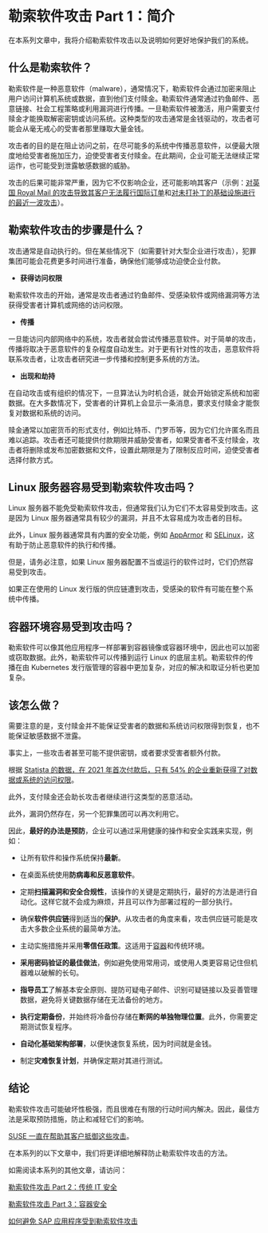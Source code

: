 # 勒索软件攻击 Part 1：简介

在本系列文章中，我将介绍勒索软件攻击以及说明如何更好地保护我们的系统。

## 什么是勒索软件？

勒索软件是一种恶意软件（malware），通常情况下，勒索软件会通过加密来阻止用户访问计算机系统或数据，直到他们支付赎金。勒索软件通常通过钓鱼邮件、恶意链接、社会工程策略或利用漏洞进行传播。一旦勒索软件被激活，用户需要支付赎金才能换取解密密钥或访问系统。这种类型的攻击通常是金钱驱动的，攻击者可能会从毫无戒心的受害者那里赚取大量金钱。

攻击者的目的是在阻止访问之前，在尽可能多的系统中传播恶意软件，以便最大限度地给受害者施加压力，迫使受害者支付赎金。在此期间，企业可能无法继续正常运作，也可能受到泄露敏感数据的威胁。

攻击的后果可能非常严重，因为它不仅影响企业，还可能影响其客户（示例：[对英国 Royal Mail 的攻击导致其客户无法履行国际订单](https://www.bbc.com/news/business-64291272)和[对未打补丁的基础设施进行的最近一波攻击](https://cybernews.com/news/global-ransomware-attack-targets-vmware-servers/)）。

## 勒索软件攻击的步骤是什么？

攻击通常是自动执行的。但在某些情况下（如需要针对大型企业进行攻击），犯罪集团可能会花费更多时间进行准备，确保他们能够成功迫使企业付款。

- **获得访问权限**

勒索软件攻击的开始，通常是攻击者通过钓鱼邮件、受感染软件或网络漏洞等方法获得受害者计算机或网络的访问权限。

- **传播**

一旦能访问内部网络中的系统，攻击者就会尝试传播恶意软件。对于简单的攻击，传播将取决于恶意软件的复杂程度自动发生。对于更有针对性的攻击，恶意软件将联系攻击者，让攻击者研究进一步传播和控制更多系统的方法。

- **出现和劫持**

在自动攻击或有组织的情况下，一旦算法认为时机合适，就会开始锁定系统和加密数据。在大多数情况下，受害者的计算机上会显示一条消息，要求支付赎金才能恢复对数据和系统的访问。

赎金通常以加密货币的形式支付，例如比特币、门罗币等，因为它们允许匿名而且难以追踪。攻击者还可能提供付款期限并威胁受害者，如果受害者不支付赎金，攻击者将删除或发布加密数据和文件，设置此期限是为了限制反应时间，迫使受害者选择付款方式。

## Linux 服务器容易受到勒索软件攻击吗？

Linux 服务器不能免受勒索软件攻击，但通常我们认为它们不太容易受到攻击。这是因为 Linux 服务器通常具有较少的漏洞，并且不太容易成为攻击者的目标。

此外，Linux 服务器通常具有内置的安全功能，例如 [AppArmor](https://doc.opensuse.org/documentation/leap/security/html/book-security/cha-apparmor-intro.html) 和 [SELinux](https://doc.opensuse.org/documentation/leap/security/html/book-security/cha-selinux.html)，这有助于防止恶意软件的执行和传播。

但是，请务必注意，如果 Linux 服务器配置不当或运行的软件过时，它们仍然容易受到攻击。

如果正在使用的 Linux 发行版的供应链遭到攻击，受感染的软件有可能在整个系统中传播。

## 容器环境容易受到攻击吗？

勒索软件可以像其他应用程序一样部署到容器镜像或容器环境中，因此也可以加密或窃取数据。此外，勒索软件可以传播到运行 Linux 的底层主机。勒索软件的传播在由 Kubernetes 发行版管理的容器中更加复杂，对应的解决和取证分析也更加复杂。

## 该怎么做？

需要注意的是，支付赎金并不能保证受害者的数据和系统访问权限得到恢复，也不能保证敏感数据不泄露。

事实上，一些攻击者甚至可能不提供密钥，或者要求受害者额外付款。

根据 [Statista 的数据，在 2021 年首次付款后，只有 54% 的企业重新获得了对数据或系统的访问权限](https://www.statista.com/statistics/1147471/outcomes-organizations-ransom-payments-it-professionals/)。

此外，支付赎金还会助长攻击者继续进行这类型的恶意活动。

此外，漏洞仍然存在，另一个犯罪集团可以再次利用它。

因此，**最好的办法是预防**，企业可以通过采用健康的操作和安全实践来实现，例如：

- 让所有软件和操作系统保持**最新**。

- 在桌面系统使用**防病毒和反恶意软件**。

- 定期**扫描漏洞和安全合规性**，该操作的关键是定期执行，最好的方法是进行自动化。这样它就不会成为麻烦，并且可以作为部署过程的一部分执行。

- 确保**软件供应链**得到适当的**保护**。从攻击者的角度来看，攻击供应链可能是攻击大多数企业系统的最简单方法。

- 主动实施措施并采用**零信任政策**。这适用于[容器](https://www.suse.com/c/another-orchestrated-attack-how-do-i-protect-myself/)和传统环境。

- **采用密码验证的最佳做法**，例如避免使用常用词，或使用人类更容易记住但机器难以破解的长句。

- **指导员工**了解基本安全原则、提防可疑电子邮件、识别可疑链接以及妥善管理数据，避免将关键数据存储在无法备份的地方。

- **执行定期备份**，并始终将冷备份存储在**断网的单独物理位置**。此外，你需要定期测试恢复程序。

- **自动化基础架构部署**，以便快速恢复系统，因为时间就是金钱。

- 制定**灾难恢复计划**，并确保定期对其进行测试。

## 结论

勒索软件攻击可能破坏性极强，而且很难在有限的行动时间内解决。因此，最佳方法是采取预防措施，防止和减轻它们的影响。

[SUSE 一直在帮助其客户抵御这些攻击](https://www.suse.com/success/grupo-agora/)。

在本系列的以下文章中，我们将更详细地解释防止勒索软件攻击的方法。

如需阅读本系列的其他文章，请访问：

[勒索软件攻击 Part 2：传统 IT 安全](https://www.suse.com/c/ransomware-attacks-part-2-traditional-it)

[勒索软件攻击 Part 3：容器安全](https://www.suse.com/c/ransomware-attacks-part-3-kubernetes/)

[如何避免 SAP 应用程序受到勒索软件攻击](https://www.suse.com/c/ransomware-attacks-part-4-sap-applications/)